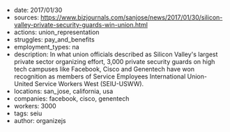 - date: 2017/01/30
- sources: https://www.bizjournals.com/sanjose/news/2017/01/30/silicon-valley-private-security-guards-win-union.html
- actions: union_representation
- struggles: pay_and_benefits
- employment_types: na
- description: In what union officials described as Silicon Valley's largest private sector organizing effort, 3,000 private security guards on high tech campuses like Facebook, Cisco and Genentech have won recognition as members of Service Employees International Union-United Service Workers West (SEIU-USWW).
- locations: san_jose, california, usa
- companies: facebook, cisco, genentech
- workers: 3000
- tags: seiu
- author: organizejs
